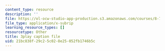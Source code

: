 ```yaml
---
content_type: resource
description: ''
file: https://ol-ocw-studio-app-production.s3.amazonaws.com/courses/8-701-introduction-to-nuclear-and-particle-physics-fall-2020/21bc838f29c25c028e25052fb1746b5c_ygls16dl8Sc.vtt
file_type: application/x-subrip
learning_resource_types: []
resourcetype: Other
title: 3play caption file
uid: 21bc838f-29c2-5c02-8e25-052fb1746b5c
---
```

